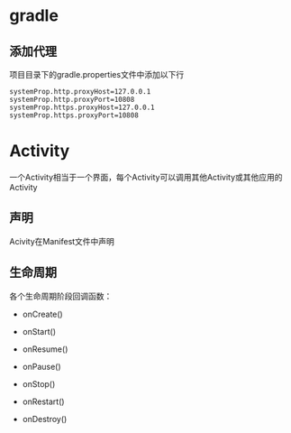 # gradle

## 添加代理

项目目录下的gradle.properties文件中添加以下行

```properties
systemProp.http.proxyHost=127.0.0.1
systemProp.http.proxyPort=10808
systemProp.https.proxyHost=127.0.0.1
systemProp.https.proxyPort=10808
```

# Activity

一个Activity相当于一个界面，每个Activity可以调用其他Activity或其他应用的Activity

## 声明

Acivity在Manifest文件中声明

## 生命周期

各个生命周期阶段回调函数：

* onCreate()

* onStart()

* onResume()

* onPause()

* onStop()

* onRestart()

* onDestroy()

